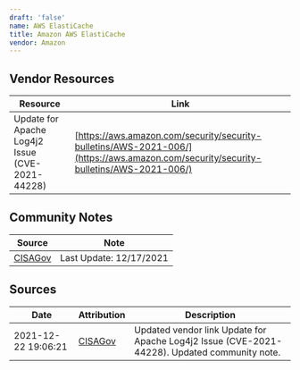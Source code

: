 ```yaml
---
draft: 'false'
name: AWS ElastiCache
title: Amazon AWS ElastiCache
vendor: Amazon
---
```


## Vendor Resources
| Resource | Link |
| --- | --- |
| Update for Apache Log4j2 Issue (CVE-2021-44228) | [https://aws.amazon.com/security/security-bulletins/AWS-2021-006/](https://aws.amazon.com/security/security-bulletins/AWS-2021-006/) |


## Community Notes
| Source | Note |
| --- | --- |
| [CISAGov](https://raw.githubusercontent.com/cisagov/log4j-affected-db/develop/README.md) | Last Update: 12/17/2021 |

## Sources
| Date | Attribution | Description |
| --- | --- | --- |
| 2021-12-22 19:06:21 | [CISAGov](https://raw.githubusercontent.com/cisagov/log4j-affected-db/develop/README.md) | Updated vendor link Update for Apache Log4j2 Issue (CVE-2021-44228). Updated community note.  |
